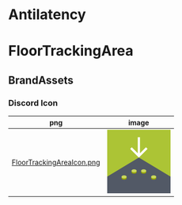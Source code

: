 # Antilatency
# FloorTrackingArea
## BrandAssets

### Discord Icon
png | image
--- | --- 
[FloorTrackingAreaIcon.png](FloorTrackingAreaIcon.png) | <img src="FloorTrackingAreaIcon.png" width="128px"/>
